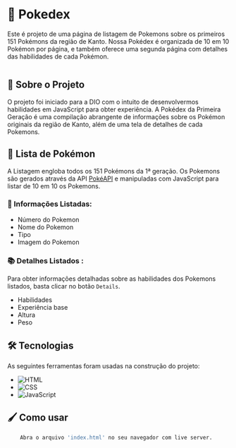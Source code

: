 # 🧢 Pokedex
Este é projeto de uma página de listagem de Pokemons sobre os primeiros 151 Pokémons da região de Kanto. Nossa Pokédex é organizada de 10 em 10 Pokémon por página, e também oferece uma segunda página com detalhes das habilidades de cada Pokémon.


<img src=""/>



## 📖 Sobre o Projeto
O projeto foi iniciado para a DIO com o intuito de desenvolvermos habilidades em JavaScript para obter experiência.
A Pokédex da Primeira Geração é uma compilação abrangente de informações sobre os Pokémon originais da região de Kanto, além de uma tela de detalhes de cada Pokemons. 


## 🎨 Lista de Pokémon
A Listagem engloba todos os 151 Pokémons da 1ª geração. Os Pokemons são gerados através da API [PokéAPI](https://pokeapi.co/) e manipuladas com JavaScript para listar de 10 em 10 os Pokemons. 
### 📜 Informações Listadas:

-  Número do Pokemon 
- Nome do Pokemon 
- Tipo
- Imagem do Pokemon

### 📚 Detalhes Listados : 

Para obter informações detalhadas sobre as habilidades dos Pokemons listados, basta clicar no botão ``Details``. 

- Habilidades
- Experiência base
- Altura
- Peso


## 🛠 Tecnologias
As seguintes ferramentas foram usadas na construção do projeto:
- ![HTML](https://img.shields.io/badge/HTML5-E34F26?style=for-the-badge&logo=html5&logoColor=white)
- ![CSS](https://img.shields.io/badge/CSS3-1572B6?style=for-the-badge&logo=css3&logoColor=white)
- ![JavaScript](https://img.shields.io/badge/JavaScript-323330?style=for-the-badge&logo=javascript&logoColor=F7DF1E)


## 🖌️ Como usar
```bash
    Abra o arquivo 'index.html' no seu navegador com live server.
```
